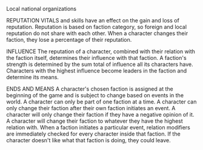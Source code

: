 Local national organizations 

REPUTATION
VITALS and skills have an effect on the gain and loss of reputation. Reputation is based on faction category, so foreign and local reputation do not share with each other. When a character changes their faction, they lose a percentage of their reputation. 

INFLUENCE
The reputation of a character, combined with their relation with the faction itself, determines their influence with that faction. A faction's strength is determined by the sum total of influence all its characters have. Characters with the highest influence become leaders in the faction and determine its means.

ENDS AND MEANS
A character's chosen faction is assigned at the beginning of the game and is subject to change based on events in the world.
A character can only be part of one faction at a time.
A character can only change their faction after their own faction initiates an event.
A character will only change their faction if they have a negative opinion of it.
A character will change their faction to whatever they have the highest relation with.
When a faction initiates a particular event, relation modifiers are immediately checked for every character inside that faction. If the character doesn't like what that faction is doing, they could leave.
